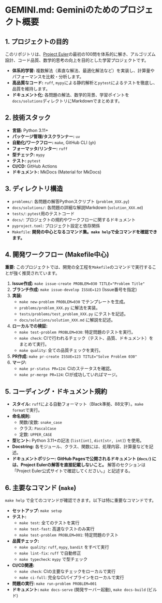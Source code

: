 # GEMINI.md: Geminiのためのプロジェクト概要

## 1. プロジェクトの目的

このリポジトリは、[Project Euler](https://projecteuler.net/)の最初の100問を体系的に解き、アルゴリズム設計、コード品質、数学的思考の向上を目的とした学習プロジェクトです。

- **体系的学習:** 複数解法（素直な解法、最適化解法など）を実装し、計算量やパフォーマンスを比較・分析します。
- **高品質なコード:** `ruff`, `mypy`による静的解析と`pytest`によるテストを徹底し、品質を維持します。
- **ドキュメント化:** 各問題の解法、数学的背景、学習ポイントを`docs/solutions`ディレクトリにMarkdownでまとめます。

## 2. 技術スタック

- **言語:** Python 3.11+
- **パッケージ管理/タスクランナー:** `uv`
- **自動化/ワークフロー:** `make`, GitHub CLI (`gh`)
- **フォーマッタ/リンター:** `ruff`
- **型チェック:** `mypy`
- **テスト:** `pytest`
- **CI/CD:** GitHub Actions
- **ドキュメント:** MkDocs (Material for MkDocs)

## 3. ディレクトリ構造

- `problems/`: 各問題の解答Pythonスクリプト (`problem_XXX.py`)
- `docs/solutions/`: 各問題の詳細な解説Markdown (`solution_XXX.md`)
- `tests/`: `pytest`用のテストコード
- `docs/`: プロジェクトの規約やワークフローに関するドキュメント
- `pyproject.toml`: プロジェクト設定と依存関係
- `Makefile`: **開発の中心となるコマンド集。`make help`で全コマンドを確認できます。**

## 4. 開発ワークフロー (Makefile中心)

**重要:** このプロジェクトでは、開発の全工程を`Makefile`のコマンドで実行することが強く推奨されています。

1.  **Issue作成:** `make issue-create PROBLEM=030 TITLE="Problem Title"`
2.  **ブランチ作成:** `make issue-develop ISSUE=123` (Issue番号を指定)
3.  **実装:**
    - `make new-problem PROBLEM=030` でテンプレートを生成。
    - `problems/problem_XXX.py` に解法を実装。
    - `tests/problems/test_problem_XXX.py` にテストを記述。
    - `docs/solutions/solution_XXX.md` に解説を記述。
4.  **ローカルでの検証:**
    - `make test-problem PROBLEM=030`: 特定問題のテストを実行。
    - `make check`: CIで行われるチェック（テスト、品質、ドキュメント）をまとめて実行。
    - `make quality`: 全ての品質チェックを実行。
5.  **PR作成:** `make pr-create ISSUE=123 TITLE="Solve Problem 030"`
6.  **マージ:**
    - `make pr-status PR=124`: CIのステータスを確認。
    - `make pr-merge PR=124`: CIが成功していればマージ。

## 5. コーディング・ドキュメント規約

- **スタイル:** `ruff`による自動フォーマット（Black準拠、88文字）。`make format`で実行。
- **命名規則:**
    - 関数/変数: `snake_case`
    - クラス: `PascalCase`
    - 定数: `UPPER_CASE`
- **型ヒント:** Python 3.11+の記法 (`list[int]`, `dict[str, int]`) を使用。
- **Docstring:** 各モジュール、クラス、関数には、処理内容、計算量などを記述。
- **ドキュメントポリシー:** **GitHub Pagesで公開されるドキュメント (`docs/`) には、Project Eulerの解答を直接記載しないこと。** 解答のセクションは「Project Euler公式サイトで確認してください。」と記述する。

## 6. 主要なコマンド (`make`)

`make help` で全てのコマンドが確認できます。以下は特に重要なコマンドです。

- **セットアップ:** `make setup`
- **テスト:**
    - `make test`: 全てのテストを実行
    - `make test-fast`: 高速なテストのみ実行
    - `make test-problem PROBLEM=001`: 特定問題のテスト
- **品質チェック:**
    - `make quality`: `ruff`, `mypy`, `bandit` をすべて実行
    - `make lint-fix`: `ruff` で自動修正
    - `make typecheck`: `mypy` で型チェック
- **CI/CD関連:**
    - `make check`: CIの主要なチェックをローカルで実行
    - `make ci-full`: 完全なCIパイプラインをローカルで実行
- **問題の実行:** `make run-problem PROBLEM=001`
- **ドキュメント:** `make docs-serve` (開発サーバー起動), `make docs-build` (ビルド)
